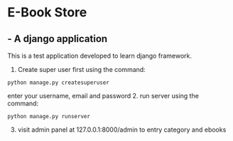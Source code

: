# E-Book Store
## - A django application

This is a test application developed to learn django framework.


1. Create super user first using the command:
```
python manage.py createsuperuser
```
enter your username, email and password
2. run server using the command:
```
python manage.py runserver
```
3. visit admin panel at 127.0.0.1:8000/admin to entry category and ebooks
